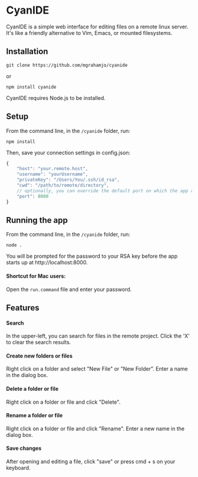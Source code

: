 # CyanIDE

CyanIDE is a simple web interface for editing files on a remote linux server. It's like a friendly alternative to Vim, Emacs, or mounted filesystems.

## Installation

```
git clone https://github.com/mgrahamjo/cyanide
```

or

```
npm install cyanide
```

CyanIDE requires Node.js to be installed.

## Setup

From the command line, in the `/cyanide` folder, run:

`npm install`

Then, save your connection settings in config.json:

```javascript
{
	"host": "your.remote.host",
	"username": "yourUsername",
	"privateKey": "/Users/You/.ssh/id_rsa",
	"cwd": "/path/to/remote/directory",
	// optionally, you can override the default port on which the app runs:
	"port": 8000
}
```

## Running the app

From the command line, in the `/cyanide` folder, run:

`node .`

You will be prompted for the password to your RSA key before the app starts up at http://localhost:8000.

#### Shortcut for Mac users:

Open the `run.command` file and enter your password.

## Features

#### Search

In the upper-left, you can search for files in the remote project. Click the 'X' to clear the search results.

#### Create new folders or files

Right click on a folder and select "New File" or "New Folder". Enter a name in the dialog box.

#### Delete a folder or file

Right click on a folder or file and click "Delete".

#### Rename a folder or file

Right click on a folder or file and click "Rename". Enter a new name in the dialog box.

#### Save changes

After opening and editing a file, click "save" or press cmd + s on your keyboard.